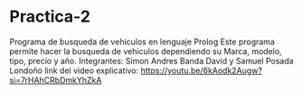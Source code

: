 # Practica-2
Programa de busqueda de vehiculos en lenguaje Prolog 
Este programa permite hacer la busqueda de vehiculos dependiendo su Marca, modelo, tipo, precio y año. 
Integrantes: 
Simon Andres Banda David y Samuel Posada Londoño
link del video explicativo: https://youtu.be/6kAodk2Augw?si=7rHAhCRbDmkYhZkA

